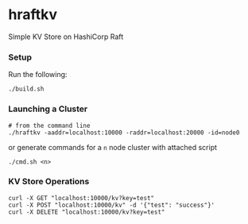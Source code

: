 # hraftkv
Simple KV Store on HashiCorp Raft

### Setup
Run the following:
```
./build.sh
```

### Launching a Cluster
```
# from the command line
./hraftkv -aaddr=localhost:10000 -raddr=localhost:20000 -id=node0
```
or generate commands for a `n` node cluster with attached script
```
./cmd.sh <n>
```

### KV Store Operations
```
curl -X GET "localhost:10000/kv?key=test"
curl -X POST "localhost:10000/kv" -d '{"test": "success"}'
curl -X DELETE "localhost:10000/kv?key=test"
```
